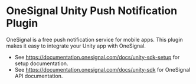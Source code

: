 OneSignal Unity Push Notification Plugin
====================================

OneSignal is a free push notification service for mobile apps. This plugin makes it easy to integrate your Unity app with OneSignal.

- See https://documentation.onesignal.com/docs/unity-sdk-setup for setup documentation.
- See https://documentation.onesignal.com/docs/unity-sdk for OneSignal API documentation.
